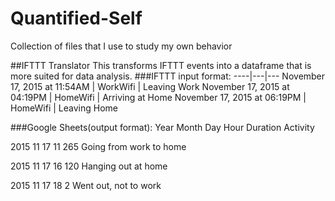 # Quantified-Self
Collection of files that I use to study my own behavior

##IFTTT Translator
This transforms IFTTT events into a dataframe that is more suited for data analysis. 
###IFTTT input format:
----|---|---
November 17, 2015 at 11:54AM |	WorkWifi |	Leaving Work
November 17, 2015 at 04:19PM |	HomeWifi |	Arriving at Home
November 17, 2015 at 06:19PM |	HomeWifi |	Leaving Home


###Google Sheets(output format):
Year	Month	Day	Hour	Duration	Activity

2015	11	17	11	265	Going from work to home

2015	11	17	16	120	Hanging out at home

2015	11	17	18	2	Went out, not to work

